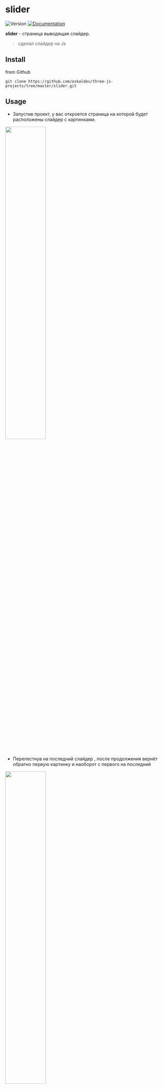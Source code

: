 # slider
<p>
  <img alt="Version" src="https://img.shields.io/badge/version-1.0.0-blue.svg?cacheSeconds=2592000" />
  <a href="https://github.com/oskaldev/random-colors#readme" target="_blank">
    <img alt="Documentation" src="https://img.shields.io/badge/documentation-yes-brightgreen.svg" />
  </a>
</p>

**slider** - страница выводящая слайдер.
> сделал слайдер на Js

## Install
from Github
```Github
git clone https://github.com/oskaldev/three-js-projects/tree/master/slider.git
```
## Usage

- Запустив проект, у вас откроется страница на которой будет расположены слайдер с картинками.

<img src="https://user-images.githubusercontent.com/67880047/227737431-aa2dfd5d-0f3d-44c7-93fe-74df4015e3f5.png" width=50% height=50%>

- Перелестнув на последний слайдер , после продолжения вернёт обратно первую картинку и наоборот с первого на последний

<img src="https://user-images.githubusercontent.com/67880047/227737442-8790c63e-6fad-494f-a62c-ca4ed312270e.png" width=50% height=50%>


## Author

👤 **oskaldev**

* Github: [@oskaldev](https://github.com/oskaldev)
* LinkedIn: [@oskaldev](https://linkedin.com/in/oskaldev)
* Telegram: [@oskaldev](https://t.me/oskaldev)
